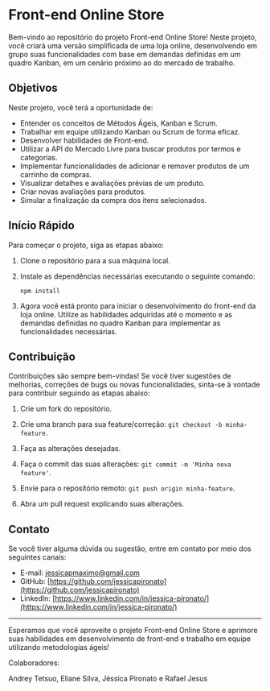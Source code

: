 # Front-end Online Store

Bem-vindo ao repositório do projeto Front-end Online Store! Neste projeto, você criará uma versão simplificada de uma loja online, desenvolvendo em grupo suas funcionalidades com base em demandas definidas em um quadro Kanban, em um cenário próximo ao do mercado de trabalho.

## Objetivos

Neste projeto, você terá a oportunidade de:

- Entender os conceitos de Métodos Ágeis, Kanban e Scrum.
- Trabalhar em equipe utilizando Kanban ou Scrum de forma eficaz.
- Desenvolver habilidades de Front-end.
- Utilizar a API do Mercado Livre para buscar produtos por termos e categorias.
- Implementar funcionalidades de adicionar e remover produtos de um carrinho de compras.
- Visualizar detalhes e avaliações prévias de um produto.
- Criar novas avaliações para produtos.
- Simular a finalização da compra dos itens selecionados.

## Início Rápido

Para começar o projeto, siga as etapas abaixo:

1. Clone o repositório para a sua máquina local.

2. Instale as dependências necessárias executando o seguinte comando:
   ```
   npm install
   ```

3. Agora você está pronto para iniciar o desenvolvimento do front-end da loja online. Utilize as habilidades adquiridas até o momento e as demandas definidas no quadro Kanban para implementar as funcionalidades necessárias.

## Contribuição

Contribuições são sempre bem-vindas! Se você tiver sugestões de melhorias, correções de bugs ou novas funcionalidades, sinta-se à vontade para contribuir seguindo as etapas abaixo:

1. Crie um fork do repositório.

2. Crie uma branch para sua feature/correção: `git checkout -b minha-feature`.

3. Faça as alterações desejadas.

4. Faça o commit das suas alterações: `git commit -m 'Minha nova feature'`.

5. Envie para o repositório remoto: `git push origin minha-feature`.

6. Abra um pull request explicando suas alterações.

## Contato

Se você tiver alguma dúvida ou sugestão, entre em contato por meio dos seguintes canais:

- E-mail: jessicapmaximo@gmail.com
- GitHub: [https://github.com/jessicapironato](https://github.com/jessicapironato)
- LinkedIn: [https://www.linkedin.com/in/jessica-pironato/](https://www.linkedin.com/in/jessica-pironato/)

---

Esperamos que você aproveite o projeto Front-end Online Store e aprimore suas habilidades em desenvolvimento de front-end e trabalho em equipe utilizando metodologias ágeis!


Colaboradores:

Andrey Tetsuo, Eliane Silva, Jéssica Pironato e Rafael Jesus
